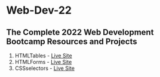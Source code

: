 # Web-Dev-22

## The Complete 2022 Web Development Bootcamp Resources and Projects

1. HTMLTables - [Live Site](https://alaka03aj.github.io/Web-Dev-22/HTMLTables/)
2. HTMLForms - [Live Site](https://alaka03aj.github.io/Web-Dev-22/HTMLForms/)
3. CSSselectors - [Live Site](https://alaka03aj.github.io/Web-Dev-22/CSSselectors/)



